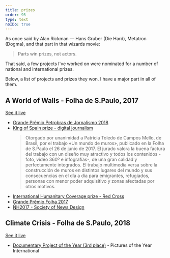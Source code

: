 ```yaml
---
title: prizes
order: 95
type: text
noIDo: true
---
```


As once said by Alan Rickman — Hans Gruber (Die Hard), Metatron (Dogma), and that part in that wizards movie:

> Parts win prizes, not actors.

That said, a few projects I've worked on were nominated for a number of national and international prizes.

Below, a list of projects and prizes they won. I have a major part in all of them.

## A World of Walls - Folha de S.Paulo, 2017

[See it live](/projects/a_world_of_walls)

* [Grande Prêmio Petrobras de Jornalismo 2018](https://www1.folha.uol.com.br/poder/2018/11/folha-vence-grande-premio-petrobras-de-jornalismo-2018.shtml)
* [King of Spain prize - digital journalism](https://www.agenciaefe.es/premios-rey-espana/)
  > Otorgado por unanimidad a Patrícia Toledo de Campos Mello, de Brasil, por el trabajo «Un mundo de muros», publicado en la Folha de S.Paulo el 26 de junio de 2017. El jurado valora la buena factura del trabajo con un diseño muy atractivo y todos los contenidos -foto, vídeo 360º e infografías-, de una gran calidad y perfectamente integrados. El trabajo multimedia versa sobre la construcción de muros en distintos lugares del mundo y sus consecuencias en el día a día para emigrantes, refugiados, personas con menor poder adquisitivo y zonas afectadas por otros motivos.
* [International Humanitary Coverage prize - Red Cross](https://www.icrc.org/pt/document/brasil-cerimonia-premio-cicv-de-cobertura-humanitaria-internacional)
* [Grande Prêmio Folha 2017](https://www1.folha.uol.com.br/poder/2018/02/folha-premia-especial-um-mundo-de-muros.shtml)
* [ÑH2017 - Society of News Design](https://www1.folha.uol.com.br/poder/2017/11/1934429-folha-ganha-quatro-medalhas-em-premiacao-de-associacao-de-design.shtml)

## Climate Crisis - Folha de S.Paulo, 2018

[See it live](/projects/climate_crisis)

- [Documentary Project of the Year (3rd place)](https://www.poy.org/76/76winnerslist.html) - Pictures of the Year International